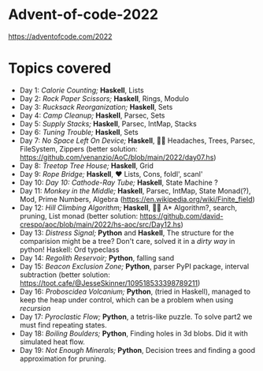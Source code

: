 # Advent-of-code-2022

https://adventofcode.com/2022


# Topics covered

* Day 1: *Calorie Counting;* **Haskell**, Lists
* Day 2: *Rock Paper Scissors;* **Haskell**, Rings, Modulo
* Day 3: *Rucksack Reorganization;* **Haskell**, Sets
* Day 4: *Camp Cleanup;* **Haskell**, Parsec, Sets
* Day 5: *Supply Stacks;* **Haskell**, Parsec, IntMap, Stacks
* Day 6: *Tuning Trouble;* **Haskell**, Sets
* Day 7: *No Space Left On Device;* **Haskell**, 😵‍💫 Headaches, Trees, Parsec, FileSystem, Zippers (better solution: https://github.com/venanzio/AoC/blob/main/2022/day07.hs)
* Day 8: *Treetop Tree House;* **Haskell**, Grid
* Day 9: *Rope Bridge;* **Haskell**, ❤️ Lists, Cons, foldl', scanl'
* Day 10: *Day 10: Cathode-Ray Tube;* **Haskell**, State Machine ?
* Day 11: *Monkey in the Middle;* **Haskell**, Parsec, IntMap, State Monad(?), Mod, Prime Numbers, Algebra (https://en.wikipedia.org/wiki/Finite_field)
* Day 12: *Hill Climbing Algorithm;* **Haskell**, 😵‍💫 A* Algorithm?, search, pruning, List monad (better solution: https://github.com/david-crespo/aoc/blob/main/2022/hs-aoc/src/Day12.hs)
* Day 13: *Distress Signal;* **Python** and **Haskell**, The structure for the comparision might be a tree? Don't care, solved it in a *dirty way* in python! Haskell: Ord typeclass
* Day 14: *Regolith Reservoir;* **Python**, falling sand
* Day 15: *Beacon Exclusion Zone;* **Python**, parser PyPI package, interval subtraction (better solution: https://toot.cafe/@JesseSkinner/109518533398789211)
* Day 16: *Proboscidea Volcanium;* **Python**, (tried in Haskell), managed to keep the heap under control, which can be a problem when using *recursion*
* Day 17: *Pyroclastic Flow;* **Python**, a tetris-like puzzle. To solve part2 we must find repeating states.
* Day 18: *Boiling Boulders;* **Python**, Finding holes in 3d blobs. Did it with simulated heat flow.
* Day 19: *Not Enough Minerals;* **Python**, Decision trees and finding a good approximation for pruning.
